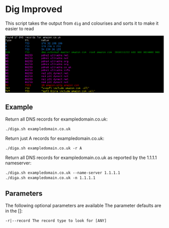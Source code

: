# Dig Improved

This script takes the output from `dig` and colourises and sorts it to make it easier to read

![Example output showing DNS records for amazon.co.uk](dig-improved.png)

## Example

Return all DNS records for exampledomain.co.uk:

    ./diga.sh exampledomain.co.uk

Return just A records for exampledomain.co.uk:

    ./diga.sh exampledomain.co.uk -r A

Return all DNS records for exampledomain.co.uk as reported by the 1.1.1.1 nameserver:

    ./diga.sh exampledomain.co.uk --name-server 1.1.1.1
    ./diga.sh exampledomain.co.uk -n 1.1.1.1

## Parameters

The following optional parameters are available
The parameter defaults are in the []:

    -r|--record	The record type to look for [ANY]
